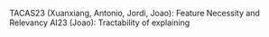 TACAS23 (Xuanxiang, Antonio, Jordi, Joao): Feature Necessity and Relevancy
AI23 (Joao): Tractability of explaining
